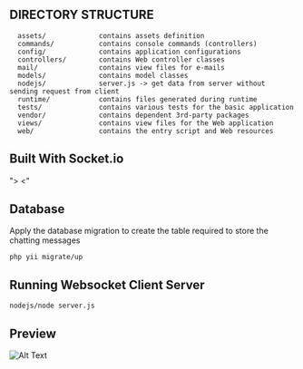 
DIRECTORY STRUCTURE
-------------------

      assets/             contains assets definition
      commands/           contains console commands (controllers)
      config/             contains application configurations
      controllers/        contains Web controller classes
      mail/               contains view files for e-mails
      models/             contains model classes
      nodejs/             server.js -> get data from server without sending request from client
      runtime/            contains files generated during runtime
      tests/              contains various tests for the basic application
      vendor/             contains dependent 3rd-party packages
      views/              contains view files for the Web application
      web/                contains the entry script and Web resources


Built With Socket.io 
-------------------

"> <"

Database 
-------------------
Apply the database migration to create the table required to store the chatting messages

```
php yii migrate/up
```

Running Websocket Client Server 
-------------------

```
nodejs/node server.js
```

Preview
-------------------
![Alt Text](https://media.giphy.com/media/cdI8Myrv9GkSG3KIPp/giphy.gif)
